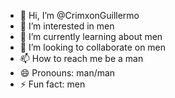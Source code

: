 - 👋 Hi, I’m @CrimxonGuillermo
- 👀 I’m interested in men
- 🌱 I’m currently learning about men
- 💞️ I’m looking to collaborate on men
- 📫 How to reach me be a man
- 😄 Pronouns: man/man
- ⚡ Fun fact: men

<!---
CrimxonGuillermo/CrimxonGuillermo is a ✨ special ✨ repository because its `README.md` (this file) appears on your GitHub profile.
You can click the Preview link to take a look at your changes.
--->

